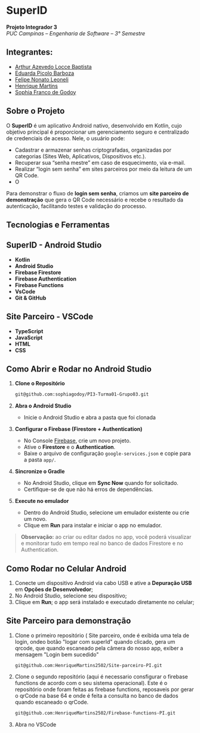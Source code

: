 # SuperID

**Projeto Integrador 3**  
_PUC Campinas – Engenharia de Software – 3° Semestre_

## Integrantes:
- [Arthur Azevedo Locce Baptista](https://github.com/arthurlocce)  
- [Eduarda Picolo Barboza](https://github.com/eduardapicolo)  
- [Felipe Nonato Leoneli](https://github.com/lipeleoneli)  
- [Henrique Martins](https://github.com/HenriqueMartins2502)  
- [Sophia Franco de Godoy](https://github.com/sophiagodoy)

## Sobre o Projeto

O **SuperID** é um aplicativo Android nativo, desenvolvido em Kotlin, cujo objetivo principal é proporcionar um gerenciamento seguro e centralizado de credenciais de acesso. Nele, o usuário pode:

- Cadastrar e armazenar senhas criptografadas, organizadas por categorias (Sites Web, Aplicativos, Dispositivos etc.).  
- Recuperar sua “senha mestre” em caso de esquecimento, via e-mail.  
- Realizar “login sem senha” em sites parceiros por meio da leitura de um QR Code.
- O 

Para demonstrar o fluxo de **login sem senha**, criamos um **site parceiro de demonstração** que gera o QR Code necessário e recebe o resultado da autenticação, facilitando testes e validação do processo.

## Tecnologias e Ferramentas

## SuperID - Android Studio 
- **Kotlin**  
- **Android Studio**  
- **Firebase Firestore**  
- **Firebase Authentication**  
- **Firebase Functions**
- **VsCode**
- **Git & GitHub**

## Site Parceiro - VSCode 
- **TypeScript**
- **JavaScript**
- **HTML**
- **CSS**

## Como Abrir e Rodar no Android Studio

1. **Clone o Repositório**
      ```bash
   git@github.com:sophiagodoy/PI3-Turma01-Grupo03.git

3. **Abra o Android Studio**  
   - Inicie o Android Studio e abra a pasta que foi clonada

4. **Configurar o Firebase (Firestore + Authentication)**  
   - No Console [Firebase](https://console.firebase.google.com/), crie um novo projeto. 
   - Ative o **Firestore** e o **Authentication**.  
   - Baixe o arquivo de configuração `google-services.json` e copie para a pasta `app/`.

5. **Sincronize o Gradle**  
   - No Android Studio, clique em **Sync Now** quando for solicitado.  
   - Certifique-se de que não há erros de dependências.

6. **Execute no emulador**  
   - Dentro do Android Studio, selecione um emulador existente ou crie um novo.  
   - Clique em **Run** para instalar e iniciar o app no emulador.  

> **Observação:** ao criar ou editar dados no app, você poderá visualizar e monitorar tudo em tempo real no banco de dados Firestore e no Authentication.

## Como Rodar no Celular Android

1. Conecte um dispositivo Android via cabo USB e ative a **Depuração USB** em **Opções de Desenvolvedor**; 
2. No Android Studio, selecione seu dispositivo;
3. Clique em **Run**; o app será instalado e executado diretamente no celular;

## Site Parceiro para demonstração 

1. Clone o primeiro repositório ( Site parceiro, onde é exibida uma tela de login, ondeo botão "logar com superId" quando clicado, gera um qrcode, que quando escaneado pela câmera do nosso app, exiber a mensagem "Login bem sucedido"  
      ```bash.
   git@github.com:HenriqueMartins2502/Site-parceiro-PI.git

3. Clone o segundo repositório (aqui é necessario consfigurar o firebase functions de acordo com o seu sistema operacional). Este é o repositório onde foram feitas as firebase functions, reposaveis por gerar o qrCode na base 64 e onde é feita a consulta no banco de dados quando escaneado o qrCode.
      ```bash
   git@github.com:HenriqueMartins2502/Firebase-functions-PI.git
      
4. Abra no VSCode
